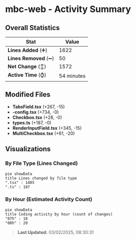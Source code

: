 # mbc-web - Activity Summary 

## Overall Statistics

| Stat                   | Value                                                             |
| ---------------------- | ----------------------------------------------------------------- |
| **Lines Added** (➕)   | 1622                                          |
| **Lines Removed** (➖) | 50                                        |
| **Net Change** (↕)    | 1572                |
| **Active Time** (⌚)   | 54 minutes |


## Modified Files
- **TabsField.tsx** (+267, -15)
- **-config.tsx** (+734, -0)
- **Checkbox.tsx** (+28, -0)
- **types.ts** (+187, -0)
- **RenderInputField.tsx** (+345, -15)
- **MultiCheckbox.tsx** (+61, -20)

## Visualizations

### By File Type (Lines Changed)

```mermaid
pie showData
title Lines changed by file type
".tsx" : 1485
".ts" : 187
```

### By Hour (Estimated Activity Count)

```mermaid
pie showData
title Coding activity by hour (count of changes)
"07h" : 18
"08h" : 20
```


> **Last Updated:** 03/02/2025, 08:30:31